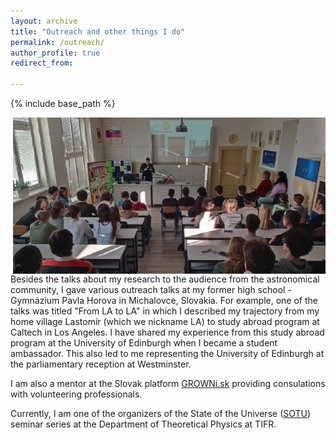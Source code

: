 ```yaml
---
layout: archive
title: "Outreach and other things I do"
permalink: /outreach/
author_profile: true
redirect_from:

---
```


{% include base_path %}

<img align="right" src="/images/gph_outreachtalk.png" alt="My Image" width="500" height="250">

Besides the talks about my research to the audience from the astronomical community, I gave various outreach talks at my former high school - Gymnázium Pavla Horova in Michalovce, Slovakia. For example, one of the talks was titled "From LA to LA" in which I described my trajectory from my home village Lastomír (which we nickname LA) to study abroad program at Caltech in Los Angeles. I have shared my experience from this study abroad program at the University of Edinburgh when I became a student ambassador. This also led to me representing the University of Edinburgh at the parliamentary reception at Westminster.

I am also a mentor at the Slovak platform [GROWNi.sk](https://growni.sk/mentor/tomas-soltinsky?q=%C5%A1oltinsk%C3%BD&page=1) providing consulations with volunteering professionals.

Currently, I am one of the organizers of the State of the Universe ([SOTU](https://theory.tifr.res.in/~sotu/)) seminar series at the Department of Theoretical Physics at TIFR.
